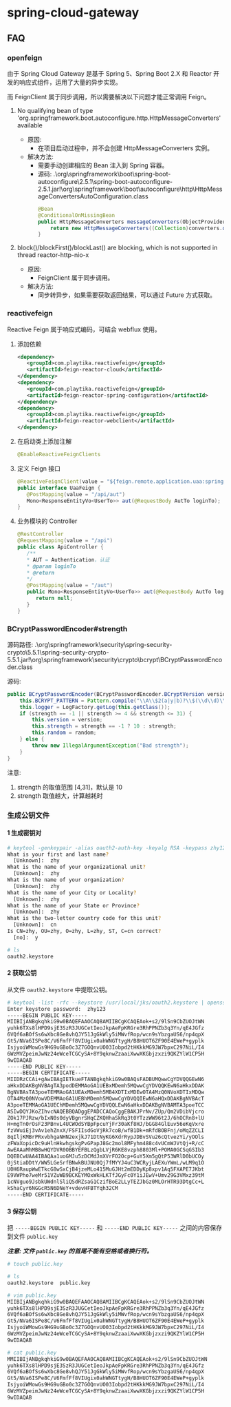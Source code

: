 # spring-cloud-gateway

## FAQ
### openfeign
由于 Spring Cloud Gateway 是基于 Spring 5、Spring Boot 2.X 和 Reactor 开发的响应式组件，运用了大量的异步实现。

而 FeignClient 属于同步调用，所以需要解决以下问题才能正常调用 Feign。

1. No qualifying bean of type 'org.springframework.boot.autoconfigure.http.HttpMessageConverters' available
   - 原因:
      - 在项目启动过程中，并不会创建 HttpMessageConverters 实例。
   - 解决方法:
      - 需要手动创建相应的 Bean 注入到 Spring 容器。
      - 源码: .\org\springframework\boot\spring-boot-autoconfigure\2.5.1\spring-boot-autoconfigure-2.5.1.jar!\org\springframework\boot\autoconfigure\http\HttpMessageConvertersAutoConfiguration.class
        ```java
        @Bean
        @ConditionalOnMissingBean
        public HttpMessageConverters messageConverters(ObjectProvider<HttpMessageConverter<?>> converters) {
            return new HttpMessageConverters((Collection)converters.orderedStream().collect(Collectors.toList()));
        }
        ```

2. block()/blockFirst()/blockLast() are blocking, which is not supported in thread reactor-http-nio-x
    - 原因:
        - FeignClient 属于同步调用。
    - 解决方法:
        - 同步转异步，如果需要获取返回结果，可以通过 Future 方式获取。

### reactivefeign

Reactive Feign 属于响应式编码，可结合 webflux 使用。

1. 添加依赖
   ```xml
   <dependency>
      <groupId>com.playtika.reactivefeign</groupId>
      <artifactId>feign-reactor-cloud</artifactId>
   </dependency>
   <dependency>
      <groupId>com.playtika.reactivefeign</groupId>
      <artifactId>feign-reactor-spring-configuration</artifactId>
   </dependency>
   <dependency>
      <groupId>com.playtika.reactivefeign</groupId>
      <artifactId>feign-reactor-webclient</artifactId>
   </dependency>
   ```

2. 在启动类上添加注解
   ```java
   @EnableReactiveFeignClients
   ```

3. 定义 Feign 接口
   ```java
   @ReactiveFeignClient(value = "${feign.remote.application.uaa:spring-cloud-uaa}")
   public interface UaaFeign {
      @PostMapping(value = "/api/aut")
      Mono<ResponseEntityVo<UserTo>> aut(@RequestBody AutTo loginTo);
   }
   ```

4. 业务模块的 Controller
   ```java
   @RestController
   @RequestMapping(value = "/api")
   public class ApiController {
      /**
      * AUT = Authentication，认证
      * @param loginTo
      * @return
      */
      @PostMapping(value = "/aut")
      public Mono<ResponseEntityVo<UserTo>> aut(@RequestBody AutTo loginTo) {
         return null;
      }
   }
   ```

### BCryptPasswordEncoder#strength
源码路径: .\org\springframework\security\spring-security-crypto\5.5.1\spring-security-crypto-5.5.1.jar!\org\springframework\security\crypto\bcrypt\BCryptPasswordEncoder.class

源码:
```java
public BCryptPasswordEncoder(BCryptPasswordEncoder.BCryptVersion version, int strength, SecureRandom random) {
    this.BCRYPT_PATTERN = Pattern.compile("\\A\\$2(a|y|b)?\\$(\\d\\d)\\$[./0-9A-Za-z]{53}");
    this.logger = LogFactory.getLog(this.getClass());
    if (strength == -1 || strength >= 4 && strength <= 31) {
        this.version = version;
        this.strength = strength == -1 ? 10 : strength;
        this.random = random;
    } else {
        throw new IllegalArgumentException("Bad strength");
    }
}
```
注意:

1. strength 的取值范围 [4,31]，默认是 10
2. strength 取值越大，计算越耗时

### 生成公钥文件

#### 1 生成密钥对

```bash
# keytool -genkeypair -alias oauth2-auth-key -keyalg RSA -keypass zhy123 -keystore /usr/local/jks/oauth2.keystore -storepass zhy123
What is your first and last name?
  [Unknown]:  zhy
What is the name of your organizational unit?
  [Unknown]:  zhy
What is the name of your organization?
  [Unknown]:  zhy
What is the name of your City or Locality?
  [Unknown]:  zhy
What is the name of your State or Province?
  [Unknown]:  zhy
What is the two-letter country code for this unit?
  [Unknown]:  cn
Is CN=zhy, OU=zhy, O=zhy, L=zhy, ST, C=cn correct?
  [no]:  y

# ls
oauth2.keystore
```

#### 2 获取公钥

从文件 ```oauth2.keystore``` 中提取公钥。

```bash
# keytool -list -rfc --keystore /usr/local/jks/oauth2.keystore | openssl x509 -inform pem -pubkey
Enter keystore password:  zhy123
-----BEGIN PUBLIC KEY-----
MIIBIjANBgkqhkiG9w0BAQEFAAOCAQ8AMIIBCgKCAQEAok+s2/9lSn9CbZUOJtWN
yuhk6TXs8lHPD9sjE3SzR3JUGCetIeoJkpAeFpKRGre3RhPPNZb3q3Yn/qE4JGfz
6VQf6aBOfSs6wXbc8Ge8vhQJY51JgGkWly5iMWvfRop/wcn9sYbzgaUS6/np4qpX
Gt5/NVa6ISPe8C/V6FmfFf8VIUgix0ahWNGTtygH/B8HUOT6ZF90E4EWeP+gyplk
IsjyoiWMowGs9HG9uGBo0c3Z7GOQnvUO03Iobpd2tHKkkMG9JW7bpxC297NiL/I4
6WzMVZpeimJwNz24eWceTCGCySA+8Y9qknwZzaaiXwwXKGbjzxzi9QKZYlW1CP5H
9wIDAQAB
-----END PUBLIC KEY-----
-----BEGIN CERTIFICATE-----
MIIDRzCCAi+gAwIBAgIETkueFTANBgkqhkiG9w0BAQsFADBUMQwwCgYDVQQGEwN6
aHkxDDAKBgNVBAgTA3podDEMMAoGA1UEBxMDemh5MQwwCgYDVQQKEwN6aHkxDDAK
BgNVBAsTA3poeTEMMAoGA1UEAxMDemh5MB4XDTIxMDEwOTA4MzQ0NVoXDTIxMDQw
OTA4MzQ0NVowVDEMMAoGA1UEBhMDemh5MQwwCgYDVQQIEwN6aHQxDDAKBgNVBAcT
A3poeTEMMAoGA1UEChMDemh5MQwwCgYDVQQLEwN6aHkxDDAKBgNVBAMTA3poeTCC
ASIwDQYJKoZIhvcNAQEBBQADggEPADCCAQoCggEBAKJPrNv/ZUp/Qm2VDibVjcro
ZOk17PJRzw/bIxN0s0dyVBgnrSHqCZKQHhaSkRq3t0YTzzWW96t2J/6hOCRn8+lU
H+mgTn0rOsF23PBnvL4UCWOdSYBpFpcuYjFr30aKf8HJ/bGG84GlEuv56eKqVxre
fzVWuiEj3vAv1ehZnxX/FSFIIsdGoVjRk7coB/wfB1Dk+mRfdBOBFnj/oMqZZCLI
8qIljKMBrPRxvbhgaNHN2exjkJ71DtNyKG6XdrRypJDBvSVu26cQtvezYi/yOOls
zFWaXopicDc9uHlnHkwhgskgPvGPapJ8Gc2mol8MFyhm488c4vUCmWJVtQj+R/cC
AwEAAaMhMB8wHQYDVR0OBBYEFBLzQgbLVjR6KE8vzph8803Ml+POMA0GCSqGSIb3
DQEBCwUAA4IBAQAa1uoGMJu5zDCMdJmXVrFO2Ocp+GuY5Xm5gQtP53WRlD0bUCOy
0jStiaDDtY/WW5LGeSrfBNwkBUJNU0Qj7fMYYJ4uC3WCRyjLAEXuYWmL/wLM9q1O
U0H6RaupWwETkcG8wSxCjB4jzeMLo415MuGJHt2mEDDyKp8xpv1Aq5FXAPE7JKbt
E9VWPho7weMr51VZuWB9BCKEYMOxWkHLKTfJGyFc0Y1iJEwV+Umv29G3VMxz39tM
1cNVguo9JsbkUWdnlSliQSdRZsaG1CzifBoE2LLyTEZJbGz0MLOrHTR93DtgCc+L
kShaCyr6NGGcR5N6DNeY+vdevHFBTYqh32CM
-----END CERTIFICATE-----
```

#### 3 保存公钥

把 ```-----BEGIN PUBLIC KEY-----``` 和 ```-----END PUBLIC KEY-----``` 之间的内容保存到文件 ```public.key```

***注意: 文件 ```public.key``` 的首尾不能有空格或者换行符。***

```bash
# touch public.key

# ls
oauth2.keystore  public.key

# vim public.key
MIIBIjANBgkqhkiG9w0BAQEFAAOCAQ8AMIIBCgKCAQEAok+s2/9lSn9CbZUOJtWN
yuhk6TXs8lHPD9sjE3SzR3JUGCetIeoJkpAeFpKRGre3RhPPNZb3q3Yn/qE4JGfz
6VQf6aBOfSs6wXbc8Ge8vhQJY51JgGkWly5iMWvfRop/wcn9sYbzgaUS6/np4qpX
Gt5/NVa6ISPe8C/V6FmfFf8VIUgix0ahWNGTtygH/B8HUOT6ZF90E4EWeP+gyplk
IsjyoiWMowGs9HG9uGBo0c3Z7GOQnvUO03Iobpd2tHKkkMG9JW7bpxC297NiL/I4
6WzMVZpeimJwNz24eWceTCGCySA+8Y9qknwZzaaiXwwXKGbjzxzi9QKZYlW1CP5H
9wIDAQAB

# cat public.key 
MMIIBIjANBgkqhkiG9w0BAQEFAAOCAQ8AMIIBCgKCAQEAok+s2/9lSn9CbZUOJtWN
yuhk6TXs8lHPD9sjE3SzR3JUGCetIeoJkpAeFpKRGre3RhPPNZb3q3Yn/qE4JGfz
6VQf6aBOfSs6wXbc8Ge8vhQJY51JgGkWly5iMWvfRop/wcn9sYbzgaUS6/np4qpX
Gt5/NVa6ISPe8C/V6FmfFf8VIUgix0ahWNGTtygH/B8HUOT6ZF90E4EWeP+gyplk
IsjyoiWMowGs9HG9uGBo0c3Z7GOQnvUO03Iobpd2tHKkkMG9JW7bpxC297NiL/I4
6WzMVZpeimJwNz24eWceTCGCySA+8Y9qknwZzaaiXwwXKGbjzxzi9QKZYlW1CP5H
9wIDAQAB
```
